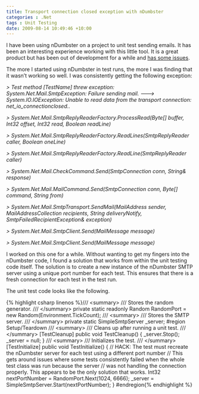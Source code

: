 ```yaml
---
title: Transport connection closed exception with nDumbster
categories : .Net
tags : Unit Testing
date: 2009-08-14 10:49:46 +10:00
---
```


I have been using nDumbster on a project to unit test sending emails. It has been an interesting experience working with this little tool. It is a great product but has been out of development for a while and [has some issues][0].

The more I started using nDumbster in test runs, the more I was finding that it wasn’t working so well. I was consistently getting the following exception:

_> Test method [TestName] threw exception:&#160; System.Net.Mail.SmtpException: Failure sending mail. ---&gt;&#160; System.IO.IOException: Unable to read data from the transport connection: net_io_connectionclosed.._

_> System.Net.Mail.SmtpReplyReaderFactory.ProcessRead(Byte[] buffer, Int32 offset, Int32 read, Boolean readLine)_

_> System.Net.Mail.SmtpReplyReaderFactory.ReadLines(SmtpReplyReader caller, Boolean oneLine)_

_> System.Net.Mail.SmtpReplyReaderFactory.ReadLine(SmtpReplyReader caller)_

_> System.Net.Mail.CheckCommand.Send(SmtpConnection conn, String& response)_

_> System.Net.Mail.MailCommand.Send(SmtpConnection conn, Byte[] command, String from)_

_> System.Net.Mail.SmtpTransport.SendMail(MailAddress sender, MailAddressCollection recipients, String deliveryNotify, SmtpFailedRecipientException& exception)_

_> System.Net.Mail.SmtpClient.Send(MailMessage message)_

_> System.Net.Mail.SmtpClient.Send(MailMessage message)_

I worked on this one for a while. Without wanting to get my fingers into the nDumbster code, I found a solution that works from within the unit testing code itself. The solution is to create a new instance of the nDumbster SMTP server using a unique port number for each test. This ensures that there is a fresh connection for each test in the test run.

The unit test code looks like the following.

{% highlight csharp linenos %}/// <summary&gt; /// Stores the random generator. /// </summary&gt; private static readonly Random RandomPort = new Random(Environment.TickCount); /// <summary&gt; /// Stores the SMTP server. /// </summary&gt; private static SimpleSmtpServer _server; #region Setup/Teardown /// <summary&gt; /// Cleans up after running a unit test. /// </summary&gt; [TestCleanup] public void TestCleanup() { _server.Stop(); _server = null; } /// <summary&gt; /// Initializes the test. /// </summary&gt; [TestInitialize] public void TestInitialize() { // HACK: The test must recreate the nDumbster server for each test using a different port number // This gets around issues where some tests consistently failed when the whole test class was run because the server // was not handling the connection properly. This appears to be the only solution that works. Int32 nextPortNumber = RandomPort.Next(1024, 6666); _server = SimpleSmtpServer.Start(nextPortNumber); } #endregion{% endhighlight %}

[0]: http://blogs.blackmarble.co.uk/blogs/rfennell/archive/2008/09/27/mocking-out-an-email-server.aspx
